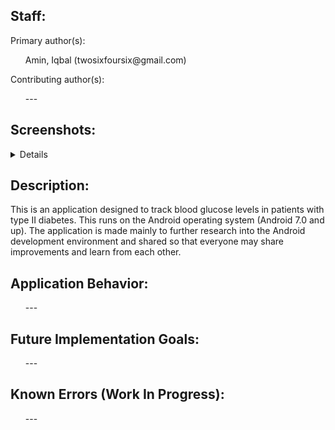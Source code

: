 Staff:
----------------------------------------
<p>
Primary author(s):
  <ul>Amin, Iqbal (twosixfoursix@gmail.com)</ul>
</p>

<p>
Contributing author(s):
  <ul> --- </ul>
</p>

Screenshots:
----------------------------------------
<details>
  <img src="/.github/01.png" width="199" height="400">
  <img src="/.github/02.png" width="199" height="400">
  <img src="/.github/03.png" width="199" height="400">
  <img src="/.github/04.png" width="199" height="400">
</details>

Description:
----------------------------------------
<p>
This is an application designed to track blood glucose levels in patients with type II diabetes. This runs on the Android operating system (Android 7.0 and up). The application is made mainly to further research into the Android development environment and shared so that everyone may share improvements and learn from each other.
</p>

Application Behavior:
----------------------------------------
<p>
  <ul> --- </ul>
</p>

Future Implementation Goals:
----------------------------------------
<p>
  <ul> --- </ul>
</p>

Known Errors (Work In Progress):
----------------------------------------
<p>
  <ul> --- </ul>
</p>
